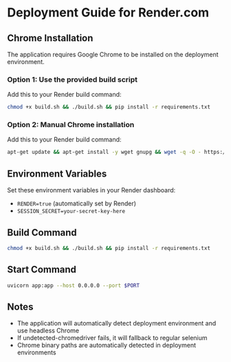 # Deployment Guide for Render.com

## Chrome Installation

The application requires Google Chrome to be installed on the deployment environment. 

### Option 1: Use the provided build script
Add this to your Render build command:
```bash
chmod +x build.sh && ./build.sh && pip install -r requirements.txt
```

### Option 2: Manual Chrome installation
Add this to your Render build command:
```bash
apt-get update && apt-get install -y wget gnupg && wget -q -O - https://dl.google.com/linux/linux_signing_key.pub | apt-key add - && echo "deb [arch=amd64] http://dl.google.com/linux/chrome/deb/ stable main" > /etc/apt/sources.list.d/google-chrome.list && apt-get update && apt-get install -y google-chrome-stable && pip install -r requirements.txt
```

## Environment Variables

Set these environment variables in your Render dashboard:
- `RENDER=true` (automatically set by Render)
- `SESSION_SECRET=your-secret-key-here`

## Build Command
```bash
chmod +x build.sh && ./build.sh && pip install -r requirements.txt
```

## Start Command
```bash
uvicorn app:app --host 0.0.0.0 --port $PORT
```

## Notes
- The application will automatically detect deployment environment and use headless Chrome
- If undetected-chromedriver fails, it will fallback to regular selenium
- Chrome binary paths are automatically detected in deployment environments
